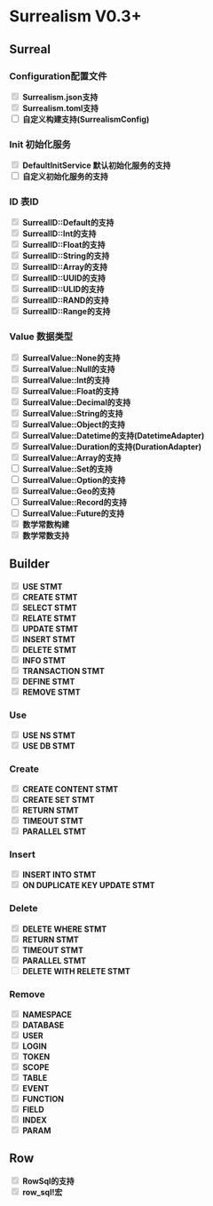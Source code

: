 # Surrealism V0.3+

## Surreal

### Configuration配置文件

<form>
    <input type="checkbox" checked disabled />  <strong>Surrealism.json支持</strong> <br />
    <input type="checkbox" checked disabled />  <strong>Surrealism.toml支持</strong> <br />
    <input type="checkbox" />  <strong>自定义构建支持(SurrealismConfig)</strong> <br />
</form>

### Init 初始化服务

<form>
    <input type="checkbox" checked disabled />  <strong>DefaultInitService 默认初始化服务的支持</strong> <br />
    <input type="checkbox" />  <strong>自定义初始化服务的支持</strong> <br />
</form>

### ID 表ID

<form>
    <input type="checkbox" checked disabled />  <strong>SurrealID::Default的支持</strong> <br />
    <input type="checkbox" checked disabled/>  <strong>SurrealID::Int的支持</strong> <br />
    <input type="checkbox" checked disabled/>  <strong>SurrealID::Float的支持</strong> <br />
    <input type="checkbox" checked disabled/>  <strong>SurrealID::String的支持</strong> <br />
    <input type="checkbox" checked disabled/>  <strong>SurrealID::Array的支持</strong> <br />
    <input type="checkbox" checked disabled/>  <strong>SurrealID::UUID的支持</strong> <br />
    <input type="checkbox" checked disabled/>  <strong>SurrealID::ULID的支持</strong> <br />
    <input type="checkbox" checked disabled/>  <strong>SurrealID::RAND的支持</strong> <br />
    <input type="checkbox" checked disabled/>  <strong>SurrealID::Range的支持</strong> <br />
</form>

### Value 数据类型

<form>
    <input type="checkbox" checked disabled />  <strong>SurrealValue::None的支持</strong> <br />
    <input type="checkbox" checked disabled />  <strong>SurrealValue::Null的支持</strong> <br />
    <input type="checkbox" checked disabled />  <strong>SurrealValue::Int的支持</strong> <br />
    <input type="checkbox" checked disabled />  <strong>SurrealValue::Float的支持</strong> <br />
    <input type="checkbox" checked disabled />  <strong>SurrealValue::Decimal的支持</strong> <br />
    <input type="checkbox" checked disabled />  <strong>SurrealValue::String的支持</strong> <br />
    <input type="checkbox" checked disabled />  <strong>SurrealValue::Object的支持</strong> <br />
    <input type="checkbox" checked disabled />  <strong>SurrealValue::Datetime的支持(DatetimeAdapter)</strong> <br />
    <input type="checkbox" checked disabled />  <strong>SurrealValue::Duration的支持(DurationAdapter)</strong> <br />
    <input type="checkbox" checked disabled />  <strong>SurrealValue::Array的支持</strong> <br />
    <input type="checkbox" />  <strong>SurrealValue::Set的支持</strong> <br />
    <input type="checkbox" />  <strong>SurrealValue::Option的支持</strong> <br />
    <input type="checkbox" checked disabled />  <strong>SurrealValue::Geo的支持</strong> <br />
    <input type="checkbox" />  <strong>SurrealValue::Record的支持</strong> <br />
    <input type="checkbox" />  <strong>SurrealValue::Future的支持</strong> <br />
    <input type="checkbox" checked disabled />  <strong>数学常数构建</strong> <br />
    <input type="checkbox" checked disabled />  <strong>数学常数支持</strong> <br />
</form>

## Builder

<form>
    <input type="checkbox" checked disabled />  <strong>USE STMT</strong> <br />
    <input type="checkbox" checked disabled />  <strong>CREATE STMT</strong> <br />
    <input type="checkbox" checked disabled />  <strong>SELECT STMT</strong> <br />
    <input type="checkbox" checked disabled />  <strong>RELATE STMT</strong> <br />
    <input type="checkbox" checked disabled />  <strong>UPDATE STMT</strong> <br />
    <input type="checkbox" checked disabled />  <strong>INSERT STMT</strong> <br />
    <input type="checkbox" checked disabled />  <strong>DELETE STMT</strong> <br />
    <input type="checkbox" checked disabled />  <strong>INFO STMT</strong> <br />
    <input type="checkbox" checked disabled />  <strong>TRANSACTION STMT</strong> <br />
    <input type="checkbox" checked disabled />  <strong>DEFINE STMT</strong> <br />
    <input type="checkbox" checked disabled />  <strong>REMOVE STMT</strong> <br />
</form>

### Use

<form>
    <input type="checkbox" checked disabled />  <strong>USE NS STMT</strong> <br />
    <input type="checkbox" checked disabled />  <strong>USE DB STMT</strong> <br />
</form>

### Create

<form>
    <input type="checkbox" checked disabled />  <strong>CREATE CONTENT STMT</strong> <br />
    <input type="checkbox" checked disabled />  <strong>CREATE SET STMT</strong> <br />
    <input type="checkbox" checked disabled />  <strong>RETURN STMT</strong> <br />
    <input type="checkbox" checked disabled />  <strong>TIMEOUT STMT</strong> <br />
    <input type="checkbox" checked disabled />  <strong>PARALLEL STMT</strong> <br />
</form>

### Insert

<form>
    <input type="checkbox" checked disabled />  <strong>INSERT INTO STMT</strong> <br />
    <input type="checkbox" checked disabled />  <strong>ON DUPLICATE KEY UPDATE STMT</strong> <br />
</form>

### Delete

<form>
    <input type="checkbox" checked disabled />  <strong>DELETE WHERE STMT</strong> <br />
    <input type="checkbox" checked disabled />  <strong>RETURN STMT</strong> <br />
    <input type="checkbox" checked disabled />  <strong>TIMEOUT STMT</strong> <br />
    <input type="checkbox" checked disabled />  <strong>PARALLEL STMT</strong> <br />
    <input type="checkbox" disabled />  <strong>DELETE WITH RELETE STMT</strong> <br />
</form>

### Remove

<form>
    <input type="checkbox" checked disabled />  <strong>NAMESPACE</strong> <br />
    <input type="checkbox" checked disabled />  <strong>DATABASE</strong> <br />
    <input type="checkbox" checked disabled />  <strong>USER</strong> <br />
    <input type="checkbox" checked disabled />  <strong>LOGIN</strong> <br />
    <input type="checkbox" checked disabled />  <strong>TOKEN</strong> <br />
    <input type="checkbox" checked disabled />  <strong>SCOPE</strong> <br />
    <input type="checkbox" checked disabled />  <strong>TABLE</strong> <br />
    <input type="checkbox" checked disabled />  <strong>EVENT</strong> <br />
    <input type="checkbox" checked disabled />  <strong>FUNCTION</strong> <br />
    <input type="checkbox" checked disabled />  <strong>FIELD</strong> <br />
    <input type="checkbox" checked disabled />  <strong>INDEX</strong> <br />
    <input type="checkbox" checked disabled />  <strong>PARAM</strong> <br />
</form>

## Row

<form>
    <input type="checkbox" checked disabled />  <strong>RowSql的支持</strong> <br />
    <input type="checkbox" checked disabled/>  <strong>row_sql!宏</strong> <br />
</form>

